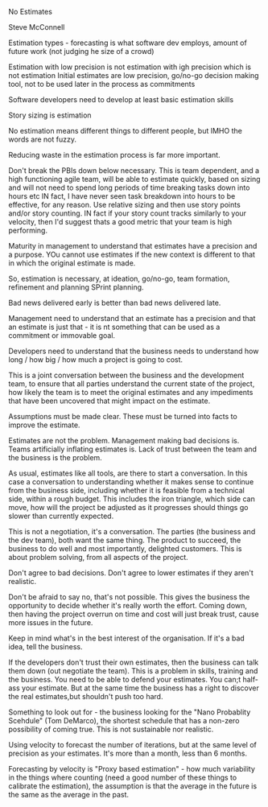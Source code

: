 No Estimates

Steve McConnell

Estimation types - forecasting is what software dev employs, amount of future work (not judging he size of a crowd)

Estimation with low precision is not estimation with igh precision which is not estimation
Initial estimates are low precision, go/no-go decision making tool, not to be used later in the process as commitments

Software developers need to develop at least basic estimation skills

Story sizing is estimation

No estimation means different things to different people, but IMHO the words are not fuzzy.

Reducing waste in the estimation process is far more important. 

Don't break the PBIs down below necessary. This is team dependent, and a high functioning agile team, will be able to estimate quickly, based on sizing and will not need to spend long periods of time breaking tasks down into hours etc IN fact, I have never seen task breakdown into hours to be effective, for any reason. Use relative sizing and then use story points and/or story counting. IN fact if your story count tracks similarly to your velocity, then I'd suggest thats a good metric that your team is high performing.

Maturity in management to understand that estimates have a precision and a purpose. YOu cannot use estimates if the new context is different to that in which the original estimate is made.

So, estimation is necessary, at ideation, go/no-go, team formation, refinement and planning SPrint planning.

Bad news delivered early is better than bad news delivered late.

Management need to understand that an estimate has a precision and that an estimate is just that - it is nt something that can be used as a commitment or immovable goal.

Developers need to understand that the business needs to understand how long / how big / how much a project is going to cost. 

This is a joint conversation between the business and the development team, to ensure that all parties understand the current state of the project, how likely the team is to meet the original estimates and any impediments that have been uncovered that might impact on the estimate.

Assumptions must be made clear. These must be turned into facts to improve the estimate.

Estimates are not the problem. Management making bad decisions is. Teams artificially inflating estimates is. Lack of trust between the team and the business is the problem.

As usual, estimates like all tools, are there to start a conversation. In this case a conversation to understanding whether it makes sense to continue from the business side, including whether it is feasible from a technical side, within a rough budget. This includes the iron triangle, which side can move, how will the project be adjusted as it progresses should things go slower than currently expected.

This is not a negotiation, it's a conversation. The parties (the business and the dev team), both want the same thing. The product to succeed, the business to do well and most importantly, delighted customers. This is about problem solving, from all aspects of the project.

Don't agree to bad decisions. Don't agree to lower estimates if they aren't realistic.

Don't be afraid to say no, that's not possible. This gives the business the opportunity to decide whether it's really worth the effort. Coming down, then having the project overrun on time and cost will just break trust, cause more issues in the future.

Keep in mind what's in the best interest of the organisation. If it's a bad idea, tell the business. 

If the developers don't trust their own estimates, then the business can talk them down (out negotiate the team). This is a problem in skills, training and the business. You need to be able to defend your estimates. You can;t half-ass your estimate. But at the same time the business has a right to discover the real estimates,but shouldn't push too hard.

Something to look out for - the business looking for the "Nano Probablity Scehdule" (Tom DeMarco), the shortest schedule that has a non-zero possibility of coming true. This is not sustainable nor realistic.

Using velocity to forecast the number of iterations, but at the same level of precision as your estimates. It's more than a month, less than 6 months.

Forecasting by velocity is "Proxy based estimation" - how much variability in the things where counting (need a good number of these things to calibrate the estimation), the assumption is that the average in the future is the same as the average in the past.